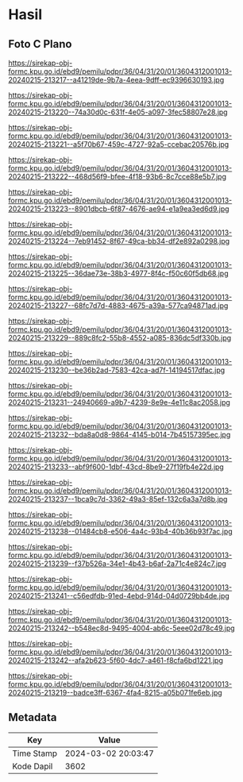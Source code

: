 # Hasil

## Foto C Plano

https://sirekap-obj-formc.kpu.go.id/ebd9/pemilu/pdpr/36/04/31/20/01/3604312001013-20240215-213217--a41219de-9b7a-4eea-9dff-ec9396630193.jpg

https://sirekap-obj-formc.kpu.go.id/ebd9/pemilu/pdpr/36/04/31/20/01/3604312001013-20240215-213220--74a30d0c-631f-4e05-a097-3fec58807e28.jpg

https://sirekap-obj-formc.kpu.go.id/ebd9/pemilu/pdpr/36/04/31/20/01/3604312001013-20240215-213221--a5f70b67-459c-4727-92a5-ccebac20576b.jpg

https://sirekap-obj-formc.kpu.go.id/ebd9/pemilu/pdpr/36/04/31/20/01/3604312001013-20240215-213222--468d56f9-bfee-4f18-93b6-8c7cce88e5b7.jpg

https://sirekap-obj-formc.kpu.go.id/ebd9/pemilu/pdpr/36/04/31/20/01/3604312001013-20240215-213223--8901dbcb-6f87-4676-ae94-e1a9ea3ed6d9.jpg

https://sirekap-obj-formc.kpu.go.id/ebd9/pemilu/pdpr/36/04/31/20/01/3604312001013-20240215-213224--7eb91452-8f67-49ca-bb34-df2e892a0298.jpg

https://sirekap-obj-formc.kpu.go.id/ebd9/pemilu/pdpr/36/04/31/20/01/3604312001013-20240215-213225--36dae73e-38b3-4977-8f4c-f50c60f5db68.jpg

https://sirekap-obj-formc.kpu.go.id/ebd9/pemilu/pdpr/36/04/31/20/01/3604312001013-20240215-213227--68fc7d7d-4883-4675-a39a-577ca94871ad.jpg

https://sirekap-obj-formc.kpu.go.id/ebd9/pemilu/pdpr/36/04/31/20/01/3604312001013-20240215-213229--889c8fc2-55b8-4552-a085-836dc5df330b.jpg

https://sirekap-obj-formc.kpu.go.id/ebd9/pemilu/pdpr/36/04/31/20/01/3604312001013-20240215-213230--be36b2ad-7583-42ca-ad7f-14194517dfac.jpg

https://sirekap-obj-formc.kpu.go.id/ebd9/pemilu/pdpr/36/04/31/20/01/3604312001013-20240215-213231--24940669-a9b7-4239-8e9e-4e11c8ac2058.jpg

https://sirekap-obj-formc.kpu.go.id/ebd9/pemilu/pdpr/36/04/31/20/01/3604312001013-20240215-213232--bda8a0d8-9864-4145-b014-7b45157395ec.jpg

https://sirekap-obj-formc.kpu.go.id/ebd9/pemilu/pdpr/36/04/31/20/01/3604312001013-20240215-213233--abf9f600-1dbf-43cd-8be9-27f19fb4e22d.jpg

https://sirekap-obj-formc.kpu.go.id/ebd9/pemilu/pdpr/36/04/31/20/01/3604312001013-20240215-213237--1bca9c7d-3362-49a3-85ef-132c6a3a7d8b.jpg

https://sirekap-obj-formc.kpu.go.id/ebd9/pemilu/pdpr/36/04/31/20/01/3604312001013-20240215-213238--01484cb8-e506-4a4c-93b4-40b36b93f7ac.jpg

https://sirekap-obj-formc.kpu.go.id/ebd9/pemilu/pdpr/36/04/31/20/01/3604312001013-20240215-213239--f37b526a-34e1-4b43-b6af-2a71c4e824c7.jpg

https://sirekap-obj-formc.kpu.go.id/ebd9/pemilu/pdpr/36/04/31/20/01/3604312001013-20240215-213241--c56edfdb-91ed-4ebd-914d-04d0729bb4de.jpg

https://sirekap-obj-formc.kpu.go.id/ebd9/pemilu/pdpr/36/04/31/20/01/3604312001013-20240215-213242--b548ec8d-9495-4004-ab6c-5eee02d78c49.jpg

https://sirekap-obj-formc.kpu.go.id/ebd9/pemilu/pdpr/36/04/31/20/01/3604312001013-20240215-213242--afa2b623-5f60-4dc7-a461-f8cfa6bd1221.jpg

https://sirekap-obj-formc.kpu.go.id/ebd9/pemilu/pdpr/36/04/31/20/01/3604312001013-20240215-213219--badce3ff-6367-4fa4-8215-a05b071fe6eb.jpg


## Metadata

| Key        | Value               |
| ---------- | ------------------- |
| Time Stamp | 2024-03-02 20:03:47 |
| Kode Dapil | 3602                |



